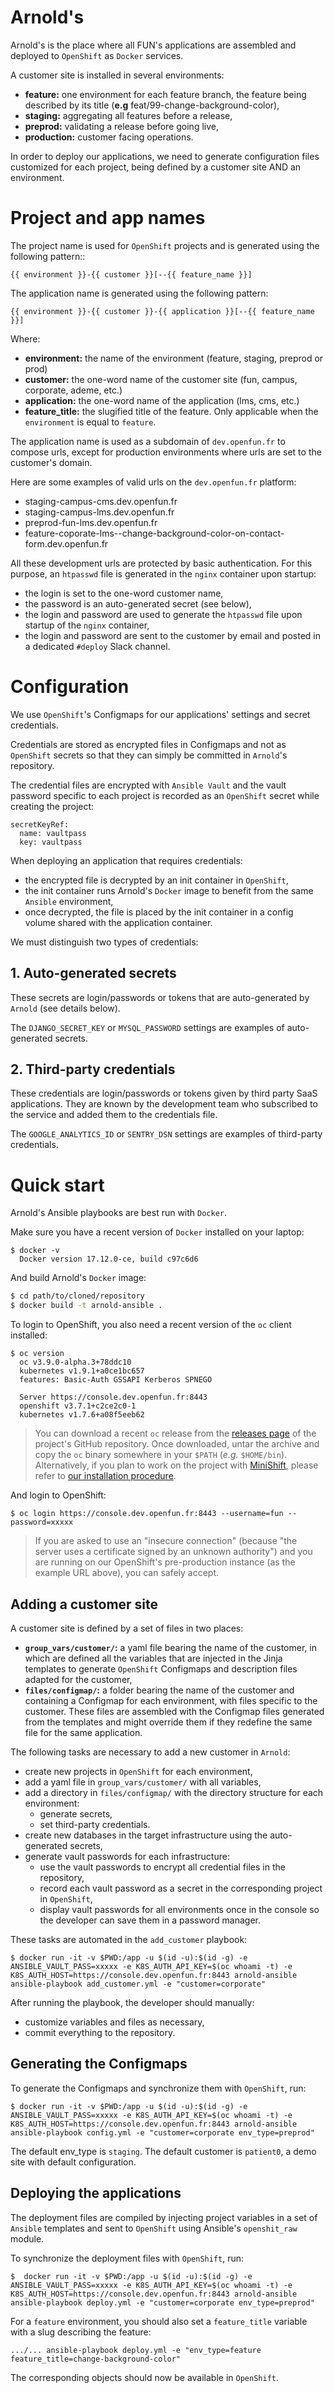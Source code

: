 # Arnold's

Arnold's is the place where all FUN's applications are assembled and deployed to `OpenShift` as `Docker` services.

A customer site is installed in several environments:
  * **feature:** one environment for each feature branch, the feature being described by its title (**e.g** feat/99-change-background-color),
  * **staging:** aggregating all features before a release,
  * **preprod:** validating a release before going live,
  * **production:** customer facing operations.

In order to deploy our applications, we need to generate configuration files customized for each project, being defined by a customer site AND an environment.


# Project and app names

The project name is used for `OpenShift` projects and is generated using the following pattern::

    {{ environment }}-{{ customer }}[--{{ feature_name }}]

The application name is generated using the following pattern:

    {{ environment }}-{{ customer }}-{{ application }}[--{{ feature_name }}]

Where:

- **environment:** the name of the environment (feature, staging, preprod or prod)
- **customer:** the one-word name of the customer site (fun, campus, corporate, ademe, etc.)
- **application:** the one-word name of the application (lms, cms, etc.)
- **feature_title:** the slugified title of the feature. Only applicable when the `environment` is equal to `feature`.

The application name is used as a subdomain of `dev.openfun.fr` to compose urls, except for production environments where urls are set to the customer's domain.

Here are some examples of valid urls on the `dev.openfun.fr` platform:

- staging-campus-cms.dev.openfun.fr
- staging-campus-lms.dev.openfun.fr
- preprod-fun-lms.dev.openfun.fr
- feature-coporate-lms--change-background-color-on-contact-form.dev.openfun.fr

All these development urls are protected by basic authentication. For this purpose, an `htpasswd` file is generated in the `nginx` container upon startup:

- the login is set to the one-word customer name,
- the password is an auto-generated secret (see below),
- the login and password are used to generate the `htpasswd` file upon startup of the `nginx` container,
- the login and password are sent to the customer by email and posted in a dedicated `#deploy` Slack channel.


# Configuration

We use `OpenShift`'s Configmaps for our applications' settings and secret credentials.

Credentials are stored as encrypted files in Configmaps and not as `OpenShift` secrets so that they
can simply be committed in `Arnold`'s repository.

The credential files are encrypted with `Ansible Vault` and the vault password specific to each
project is recorded as an `OpenShift` secret while creating the project:

    secretKeyRef:
      name: vaultpass
      key: vaultpass

When deploying an application that requires credentials:

- the encrypted file is decrypted by an init container in `OpenShift`,
- the init container runs Arnold's `Docker` image to benefit from the same `Ansible` environment,
- once decrypted, the file is placed by the init container in a config volume shared with the
  application container.

We must distinguish two types of credentials:

## 1. Auto-generated secrets

These secrets are login/passwords or tokens that are auto-generated by `Arnold` (see details below).

The `DJANGO_SECRET_KEY` or `MYSQL_PASSWORD` settings are examples of auto-generated secrets.

## 2. Third-party credentials

These credentials are login/passwords or tokens given by third party SaaS applications. They are
known by the development team who subscribed to the service and added them to the credentials file.

The `GOOGLE_ANALYTICS_ID` or `SENTRY_DSN` settings are examples of third-party credentials.


# Quick start

Arnold's Ansible playbooks are best run with `Docker`.

Make sure you have a recent version of `Docker` installed on your laptop:

    $ docker -v
      Docker version 17.12.0-ce, build c97c6d6

And build Arnold's `Docker` image:

```bash
$ cd path/to/cloned/repository
$ docker build -t arnold-ansible .
```

To login to OpenShift, you also need a recent version of the `oc` client
installed:

    $ oc version
      oc v3.9.0-alpha.3+78ddc10
      kubernetes v1.9.1+a0ce1bc657
      features: Basic-Auth GSSAPI Kerberos SPNEGO

      Server https://console.dev.openfun.fr:8443
      openshift v3.7.1+c2ce2c0-1
      kubernetes v1.7.6+a08f5eeb62

> You can download a recent `oc` release from the [releases
> page](https://github.com/openshift/origin/releases) of the project's GitHub
> repository. Once downloaded, untar the archive and copy the `oc` binary
> somewhere in your `$PATH` (_e.g._ `$HOME/bin`). Alternatively, if you plan to
> work on the project with [MiniShift](https://github.com/minishift/minishift),
> please refer to [our installation procedure](./docs/minishift.md).

And login to OpenShift:

    $ oc login https://console.dev.openfun.fr:8443 --username=fun --password=xxxxx

> If you are asked to use an "insecure connection" (because "the server uses a
> certificate signed by an unknown authority") and you are running on our
> OpenShift's pre-production instance (as the example URL above), you can safely
> accept.

## Adding a customer site

A customer site is defined by a set of files in two places:

- **`group_vars/customer/`:** a yaml file bearing the name of the customer, in which are defined all
  the variables that are injected in the Jinja templates to generate `OpenShift` Configmaps and
  description files adapted for the customer,
- **`files/configmap/`:** a folder bearing the name of the customer and containing a Configmap for
  each environment, with files specific to the customer. These files are assembled with the
  Configmap files generated from the templates and might override them if they redefine the same
  file for the same application.

The following tasks are necessary to add a new customer in `Arnold`:

- create new projects in `OpenShift` for each environment,
- add a yaml file in `group_vars/customer/` with all variables,
- add a directory in `files/configmap/` with the directory structure for each environment:
    * generate secrets,
    * set third-party credentials.
- create new databases in the target infrastructure using the auto-generated secrets,
- generate vault passwords for each infrastructure:
    * use the vault passwords to encrypt all credential files in the repository,
    * record each vault password as a secret in the corresponding project in `OpenShift`,
    * display vault passwords for all environments once in the console so the developer can save them in a password manager.

These tasks are automated in the `add_customer` playbook:

    $ docker run -it -v $PWD:/app -u $(id -u):$(id -g) -e ANSIBLE_VAULT_PASS=xxxxx -e K8S_AUTH_API_KEY=$(oc whoami -t) -e K8S_AUTH_HOST=https://console.dev.openfun.fr:8443 arnold-ansible ansible-playbook add_customer.yml -e "customer=corporate"

After running the playbook, the developer should manually:

- customize variables and files as necessary,
- commit everything to the repository.


## Generating the Configmaps

To generate the Configmaps and synchronize them with `OpenShift`, run:

    $ docker run -it -v $PWD:/app -u $(id -u):$(id -g) -e ANSIBLE_VAULT_PASS=xxxxx -e K8S_AUTH_API_KEY=$(oc whoami -t) -e K8S_AUTH_HOST=https://console.dev.openfun.fr:8443 arnold-ansible ansible-playbook config.yml -e "customer=corporate env_type=preprod"

The default env_type is `staging`.
The default customer is `patient0`, a demo site with default configuration.


## Deploying the applications

The deployment files are compiled by injecting project variables in a set of `Ansible` templates and sent to `OpenShift` using Ansible's `openshit_raw` module.

To synchronize the deployment files with `OpenShift`, run:

    $  docker run -it -v $PWD:/app -u $(id -u):$(id -g) -e ANSIBLE_VAULT_PASS=xxxxx -e K8S_AUTH_API_KEY=$(oc whoami -t) -e K8S_AUTH_HOST=https://console.dev.openfun.fr:8443 arnold-ansible ansible-playbook deploy.yml -e "customer=corporate env_type=preprod"

For a `feature` environment, you should also set a `feature_title` variable with a slug describing the feature:

    .../... ansible-playbook deploy.yml -e "env_type=feature feature_title=change-background-color"

The corresponding objects should now be available in `OpenShift`.
